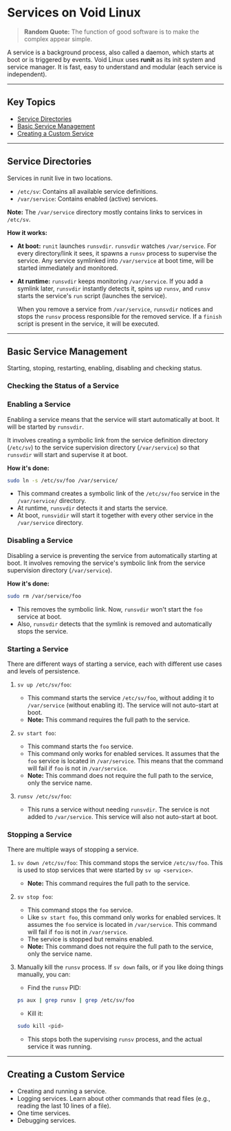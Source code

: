 # Services on Void Linux

> **Random Quote:** The function of good software is to make the complex appear simple.

A service is a background process, also called a daemon, which starts at boot or is triggered by events. Void Linux uses **runit** as its init system and service manager. It is fast, easy to understand and modular (each service is independent).

---

## Key Topics

+ [Service Directories](#service-directories)
+ [Basic Service Management](#basic-service-management)
+ [Creating a Custom Service](#creating-a-custom-service)

---

## Service Directories
Services in runit live in two locations.
+ `/etc/sv`: Contains all available service definitions.
+ `/var/service`: Contains enabled (active) services.

**Note:** The `/var/service` directory mostly contains links to services in `/etc/sv`.

**How it works:**

+ **At boot:** `runit` launches `runsvdir`. `runsvdir` watches `/var/service`. For every directory/link it sees, it spawns a `runsv` process to supervise the service. Any service symlinked into `/var/service` at boot time, will be started immediately and monitored.

+ **At runtime:** `runsvdir` keeps monitoring `/var/service`. If you add a symlink later, `runsvdir` instantly detects it, spins up `runsv`, and `runsv` starts the service's `run` script (launches the service).
    
    When you remove a service from `/var/service`, `runsvdir` notices and stops the `runsv` process responsible for the removed service. If a `finish` script is present in the service, it will be executed.

---

## Basic Service Management

Starting, stoping, restarting, enabling, disabling and checking status.

### Checking the Status of a Service



### Enabling a Service

Enabling a service means that the service will start automatically at boot. It will be started by `runsvdir`.

It involves creating a symbolic link from the service definition directory (`/etc/sv`) to the service supervision directory (`/var/service`) so that `runsvdir` will start and supervise it at boot.

**How it's done:**

```bash
sudo ln -s /etc/sv/foo /var/service/
```

+ This command creates a symbolic link of the `/etc/sv/foo` service in the `/var/service/` directory.
+ At runtime, `runsvdir` detects it and starts the service.
+ At boot, `runsvidir` will start it together with every other service in the `/var/service` directory.

### Disabling a Service

Disabling a service is preventing the service from automatically starting at boot. It involves removing the service's symbolic link from the service supervision directory (`/var/service`).

**How it's done:**

```bash
sudo rm /var/service/foo
```

+ This removes the symbolic link. Now, `runsvdir` won't start the `foo` service at boot.
+ Also, `runsvdir` detects that the symlink is removed and automatically stops the service.

### Starting a Service

There are different ways of starting a service, each with different use cases and levels of persistence.

1. `sv up /etc/sv/foo`:
    + This command starts the service `/etc/sv/foo`, without adding it to `/var/service` (without enabling it). The service will not auto-start at boot.
    + **Note:** This command requires the full path to the service.

2. `sv start foo`:
    + This command starts the `foo` service.
    + This command only works for enabled services. It assumes that the `foo` service is located in `/var/service`. This means that the command will fail if `foo` is not in `/var/service`.
    + **Note:** This command does not require the full path to the service, only the service name.

3. `runsv /etc/sv/foo`:
    + This runs a service without needing `runsvdir`. The service is not added to `/var/service`. This service will also not auto-start at boot.

### Stopping a Service

There are multiple ways of stopping a service.

1. `sv down /etc/sv/foo`: This command stops the service `/etc/sv/foo`. This is used to stop services that were started by `sv up <service>`.
    + **Note:** This command requires the full path to the service.

2. `sv stop foo`:
    + This command stops the `foo` service.
    + Like `sv start foo`, this command only works for enabled services. It assumes the `foo` service is located in `/var/service`. This command will fail if `foo` is not in `/var/service`.
    + The service is stopped but remains enabled.
    + **Note:** This command does not require the full path to the service, only the service name.

3. Manually kill the `runsv` process. If `sv down` fails, or if you like doing things manually, you can:
    + Find the `runsv` PID:
    ```bash
    ps aux | grep runsv | grep /etc/sv/foo
    ```

    + Kill it:
    ```bash
    sudo kill <pid>
    ```
    
    + This stops both the supervising `runsv` process, and the actual service it was running.

---

## Creating a Custom Service

+ Creating and running a service.
+ Logging services. Learn about other commands that read files (e.g., reading the last 10 lines of a file).
+ One time services.
+ Debugging services.
